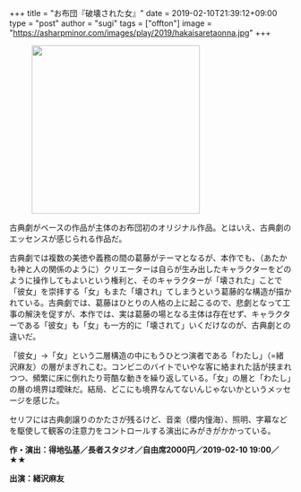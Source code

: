 +++
title = "お布団『破壊された女』"
date = 2019-02-10T21:39:12+09:00
type = "post"
author = "sugi"
tags = ["offton"]
image = "https://asharpminor.com/images/play/2019/hakaisaretaonna.jpg"
+++
<figure class="alignleft"><img src="/images/play/2019/hakaisaretaonna.jpg" alt="" style="width: 300px !important;"></figure>

古典劇がベースの作品が主体のお布団初のオリジナル作品。とはいえ、古典劇のエッセンスが感じられる作品だ。

古典劇では複数の美徳や義務の間の葛藤がテーマとなるが、本作でも、（あたかも神と人の関係のように）クリエーターは自らが生み出したキャラクターをどのように操作してもよいという権利と、そのキャラクターが「壊された」ことで「彼女」を崇拝する「女」もまた「壊され」てしまうという葛藤的な構造が描かれている。古典劇では、葛藤はひとりの人格の上に起こるので、悲劇となって工事の解決を促すが、本作では、実は葛藤の場となる主体は存在せず、キャラクターである「彼女」も「女」も一方的に「壊されて」いくだけなのが、古典劇との違いだ。

「彼女」→「女」という二層構造の中にもうひとつ演者である「わたし」（=緒沢麻友）の層がまぎれこむ。コンビニのバイトでいやな客に絡まれた話が挟まれつつ、頻繁に床に倒れたり苛酷な動きを繰り返している。「女」の層と「わたし」の層の境界は曖昧だ。結局、どこにも境界なんてないんじゃないかというメッセージを感じた。

セリフには古典劇譲りのかたさが残るけど、音楽（櫻内憧海）、照明、字幕などを駆使して観客の注意力をコントロールする演出にみがきがかかっている。

**作・演出：得地弘基／長者スタジオ／自由席2000円／2019-02-10 19:00／★★**

**出演：緒沢麻友**